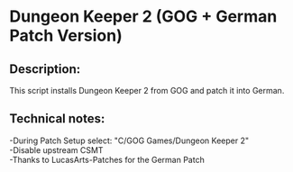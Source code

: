 # Dungeon Keeper 2 (GOG + German Patch Version)

## Description:
This script installs Dungeon Keeper 2 from GOG and patch it into German.

## Technical notes:
-During Patch Setup select: "C/GOG Games/Dungeon Keeper 2"<br>
-Disable upstream CSMT<br>
-Thanks to LucasArts-Patches for the German Patch
